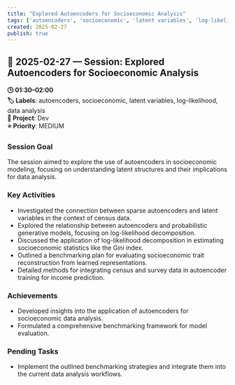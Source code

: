 ```yaml
---
title: "Explored Autoencoders for Socioeconomic Analysis"
tags: ['autoencoders', 'socioeconomic', 'latent variables', 'log-likelihood', 'data analysis']
created: 2025-02-27
publish: true
---
```


## 📅 2025-02-27 — Session: Explored Autoencoders for Socioeconomic Analysis

**🕒 01:30–02:00**  
**🏷️ Labels**: autoencoders, socioeconomic, latent variables, log-likelihood, data analysis  
**📂 Project**: Dev  
**⭐ Priority**: MEDIUM  


### Session Goal
The session aimed to explore the use of autoencoders in socioeconomic modeling, focusing on understanding latent structures and their implications for data analysis.

### Key Activities
- Investigated the connection between sparse autoencoders and latent variables in the context of census data.
- Explored the relationship between autoencoders and probabilistic generative models, focusing on log-likelihood decomposition.
- Discussed the application of log-likelihood decomposition in estimating socioeconomic statistics like the Gini index.
- Outlined a benchmarking plan for evaluating socioeconomic trait reconstruction from learned representations.
- Detailed methods for integrating census and survey data in autoencoder training for income prediction.

### Achievements
- Developed insights into the application of autoencoders for socioeconomic data analysis.
- Formulated a comprehensive benchmarking framework for model evaluation.

### Pending Tasks
- Implement the outlined benchmarking strategies and integrate them into the current data analysis workflows.
